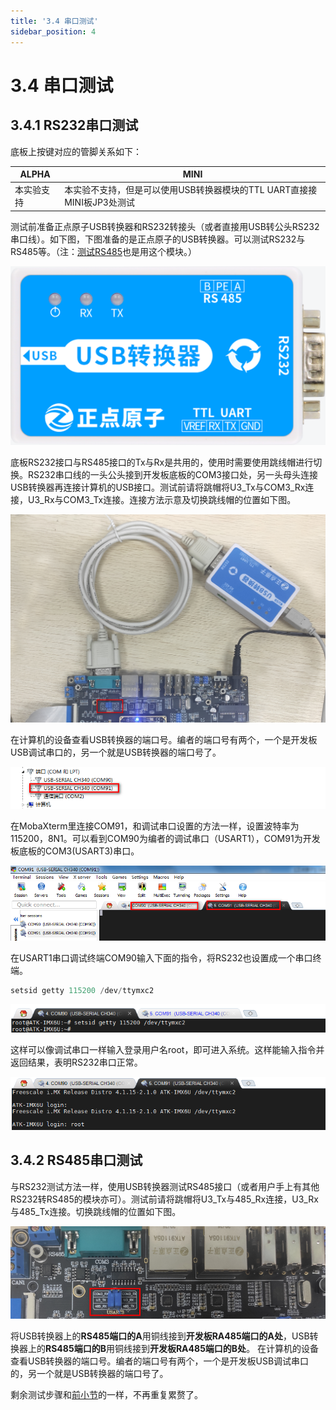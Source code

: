 ```yaml
---
title: '3.4 串口测试'
sidebar_position: 4
---
```


# 3.4 串口测试

## 3.4.1 RS232串口测试

底板上按键对应的管脚关系如下：

| ALPHA      | MINI   |
| ---------- | ------ |
| 本实验支持 | 本实验不支持，但是可以使用USB转换器模块的TTL UART直接接MINI板JP3处测试   |

测试前准备正点原子USB转换器和RS232转接头（或者直接用USB转公头RS232串口线）。如下图，下图准备的是正点原子的USB转换器。可以测试RS232与RS485等。（注：[测试RS485](#rs485串口测试)也是用这个模块。）

![3.4.1](./img/3.4.1.png)

底板RS232接口与RS485接口的Tx与Rx是共用的，使用时需要使用跳线帽进行切换。RS232串口线的一头公头接到开发板底板的COM3接口处，另一头母头连接USB转换器再连接计算机的USB接口。测试前请将跳帽将U3_Tx与COM3_Rx连接，U3_Rx与COM3_Tx连接。连接方法示意及切换跳线帽的位置如下图。

![3.4.2](./img/3.4.2.png)

在计算机的设备查看USB转换器的端口号。编者的端口号有两个，一个是开发板USB调试串口的，另一个就是USB转换器的端口号了。

![3.4.3](./img/3.4.3.png)

在MobaXterm里连接COM91，和调试串口设置的方法一样，设置波特率为115200，8N1。可以看到COM90为编者的调试串口（USART1），COM91为开发板底板的COM3(USART3)串口。

![3.4.4](./img/3.4.4.png)

在USART1串口调试终端COM90输入下面的指令，将RS232也设置成一个串口终端。
```c#
setsid getty 115200 /dev/ttymxc2
```

![3.4.5](./img/3.4.5.png)

这样可以像调试串口一样输入登录用户名root，即可进入系统。这样能输入指令并返回结果，表明RS232串口正常。

![3.4.6](./img/3.4.6.png)

## 3.4.2 RS485串口测试

与RS232测试方法一样，使用USB转换器测试RS485接口（或者用户手上有其他RS232转RS485的模块亦可）。测试前请将跳帽将U3_Tx与485_Rx连接，U3_Rx与485_Tx连接。切换跳线帽的位置如下图。

![3.4.7](./img/3.4.7.png)

将USB转换器上的**RS485端口的A**用铜线接到**开发板RA485端口的A处**，USB转换器上的**RS485端口的B**用铜线接到**开发板RA485端口的B处**。
在计算机的设备查看USB转换器的端口号。编者的端口号有两个，一个是开发板USB调试串口的，另一个就是USB转换器的端口号了。

剩余测试步骤和[前小节](#rs232串口测试)的一样，不再重复累赘了。

